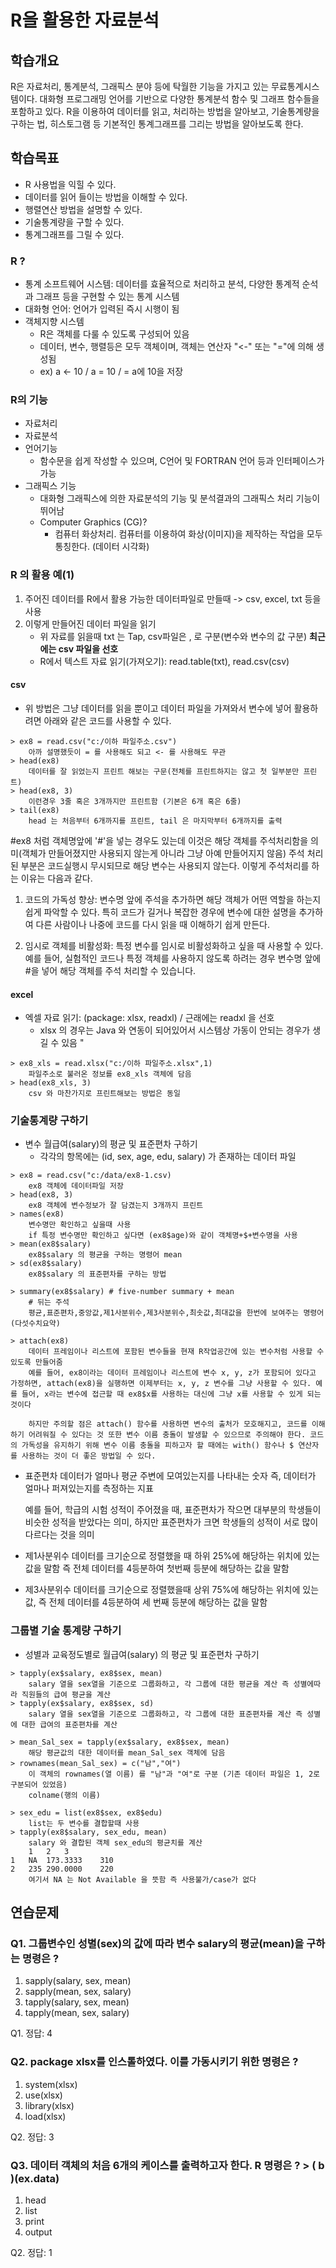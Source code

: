 # R을 활용한 자료분석

## 학습개요

R은 자료처리, 통계분석, 그래픽스 분야 등에 탁월한 기능을 가지고 있는 무료통계시스템이다. 대화형 프로그래밍 언어를 기반으로 다양한 통계분석 함수 및 그래프 함수들을 포함하고 있다. R을 이용하여 데이터를 읽고, 처리하는 방법을 알아보고, 기술통계량을 구하는 법, 히스토그램 등 기본적인 통계그래프를 그리는 방법을 알아보도록 한다.

## 학습목표

- R 사용법을 익힐 수 있다.
- 데이터를 읽어 들이는 방법을 이해할 수 있다.
- 행렬연산 방법을 설명할 수 있다.
- 기술통계량을 구할 수 있다.
- 통계그래프를 그릴 수 있다.

### R ?

- 통계 소프트웨어 시스템: 데이터를 효율적으로 처리하고 분석, 다양한 통계적 순석과 그래프 등을 구현할 수 있는 통계 시스템
- 대화형 언어: 언어가 입력된 즉시 시행이 됨
- 객체지향 시스템
  - R은 객체를 다룰 수 있도록 구성되어 있음
  - 데이터, 변수, 행렬등은 모두 객체이며, 객체는 연산자 "<-" 또는 "="에 의해 생성됨
  - ex) a <- 10 / a = 10 / = a에 10을 저장

### R의 기능

- 자료처리
- 자료분석
- 언어기능
  - 함수문을 쉽게 작성할 수 있으며, C언어 및 FORTRAN 언어 등과 인터페이스가 가능
- 그래픽스 기능
  - 대화형 그래픽스에 의한 자료분석의 기능 및 분석결과의 그래픽스 처리 기능이 뛰어남
  - Computer Graphics (CG)?
    - 컴퓨터 화상처리. 컴퓨터를 이용하여 화상(이미지)을 제작하는 작업을 모두 통칭한다. (데이터 시각화)

### R 의 활용 예(1)

1. 주어진 데이터를 R에서 활용 가능한 데이터파일로 만들때 -> csv, excel, txt 등을 사용
2. 이렇게 만들어진 데이터 파일을 읽기
   - 위 자료를 읽을때 txt 는 Tap, csv파일은 , 로 구분(변수와 변수의 값 구분) **최근에는 csv 파일을 선호**
   - R에서 텍스트 자료 읽기(가져오기): read.table(txt), read.csv(csv)

#### csv

- 위 방법은 그냥 데이터를 읽을 뿐이고 데이터 파일을 가져와서 변수에 넣어 활용하려면 아래와 같은 코드를 사용할 수 있다.

```
> ex8 = read.csv("c:/이하 파일주소.csv")
    아까 설명했듯이 = 를 사용해도 되고 <- 를 사용해도 무관
> head(ex8)
    데이터를 잘 읽었는지 프린트 해보는 구문(전체를 프린트하지는 않고 첫 일부분만 프린트)
> head(ex8, 3)
    이런경우 3줄 혹은 3개까지만 프린트함 (기본은 6개 혹은 6줄)
> tail(ex8)
    head 는 처음부터 6개까지를 프린트, tail 은 마지막부터 6개까지를 출력
```

#ex8 처럼 객체명앞에 '#'을 넣는 경우도 있는데 이것은 해당 객체를 주석처리함을 의미(객체가 만들어졌지만 사용되지 않는게 아니라 그냥 아예 만들어지지 않음)
주석 처리된 부분은 코드실행시 무시되므로 해당 변수는 사용되지 않는다.
이렇게 주석처리를 하는 이유는 다음과 같다.

1. 코드의 가독성 향상: 변수명 앞에 주석을 추가하면 해당 객체가 어떤 역할을 하는지 쉽게 파악할 수 있다. 특히 코드가 길거나 복잡한 경우에 변수에 대한 설명을 추가하여 다른 사람이나 나중에 코드를 다시 읽을 때 이해하기 쉽게 만든다.

2. 임시로 객체를 비활성화: 특정 변수를 임시로 비활성화하고 싶을 때 사용할 수 있다. 예를 들어, 실험적인 코드나 특정 객체를 사용하지 않도록 하려는 경우 변수명 앞에 #을 넣어 해당 객체를 주석 처리할 수 있습니다.

#### excel

- 엑셀 자료 읽기: (package: xlsx, readxl) / 근래에는 readxl 을 선호
  - xlsx 의 경우는 Java 와 연동이 되어있어서 시스템상 가동이 안되는 경우가 생길 수 있음
    "

```
> ex8_xls = read.xlsx("c:/이하 파일주소.xlsx",1)
    파일주소로 불러온 정보를 ex8_xls 객체에 담음
> head(ex8_xls, 3)
    csv 와 마찬가지로 프린트해보는 방법은 동일
```

### 기술통계량 구하기

- 변수 월급여(salary)의 평균 및 표준편차 구하기
  - 각각의 항목에는 (id, sex, age, edu, salary) 가 존재하는 데이터 파일

```
> ex8 = read.csv("c:/data/ex8-1.csv)
    ex8 객체에 데이터파일 저장
> head(ex8, 3)
    ex8 객체에 변수정보가 잘 담겼는지 3개까지 프린트
> names(ex8)
    변수명만 확인하고 싶을때 사용
    if 특정 변수명만 확인하고 싶다면 (ex8$age)와 같이 객체명+$+변수명을 사용
> mean(ex8$salary)
    ex8$salary 의 평균을 구하는 명령어 mean
> sd(ex8$salary)
    ex8$salary 의 표준편차를 구하는 방법

> summary(ex8$salary) # five-number summary + mean
    # 뒤는 주석
    평균,표준편차,중앙값,제1사분위수,제3사분위수,최솟값,최대값을 한번에 보여주는 명령어(다섯수치요약)

> attach(ex8)
    데이터 프레임이나 리스트에 포함된 변수들을 현재 R작업공간에 있는 변수처럼 사용할 수 있도록 만들어줌
    예를 들어, ex8이라는 데이터 프레임이나 리스트에 변수 x, y, z가 포함되어 있다고 가정하면, attach(ex8)을 실행하면 이제부터는 x, y, z 변수를 그냥 사용할 수 있다. 예를 들어, x라는 변수에 접근할 때 ex8$x를 사용하는 대신에 그냥 x를 사용할 수 있게 되는것이다

    하지만 주의할 점은 attach() 함수를 사용하면 변수의 출처가 모호해지고, 코드를 이해하기 어려워질 수 있다는 것 또한 변수 이름 충돌이 발생할 수 있으므로 주의해야 한다. 코드의 가독성을 유지하기 위해 변수 이름 충돌을 피하고자 할 때에는 with() 함수나 $ 연산자를 사용하는 것이 더 좋은 방법일 수 있다.

```

- 표준편차
  데이터가 얼마나 평균 주변에 모여있는지를 나타내는 숫자 즉, 데이터가 얼마나 퍼져있는지를 측정하는 지표

  예를 들어, 학급의 시험 성적이 주어졌을 때, 표준편차가 작으면 대부분의 학생들이 비슷한 성적을 받았다는 의미, 하지만 표준편차가 크면 학생들의 성적이 서로 많이 다르다는 것을 의미

- 제1사분위수
  데이터를 크기순으로 정렬했을 때 하위 25%에 해당하는 위치에 있는 값을 말함 즉 전체 데이터를 4등분하여 첫번째 등분에 해당하는 값을 말함
- 제3사분위수
  데이터를 크기순으로 정렬했을때 상위 75%에 해당하는 위치에 있는 값, 즉 전체 데이터를 4등분하여 세 번째 등분에 해당하는 값을 말함

### 그룹별 기술 통계량 구하기

- 성별과 교육정도별로 월급여(salary) 의 평균 및 표준편차 구하기

```
> tapply(ex$salary, ex8$sex, mean)
    salary 열을 sex열을 기준으로 그룹화하고, 각 그룹에 대한 평균을 계산 즉 성별에따라 직원들의 급여 평균을 계산
> tapply(ex$salary, ex8$sex, sd)
    salary 열을 sex열을 기준으로 그룹화하고, 각 그룹에 대한 표준편차를 계산 즉 성별에 대한 급여의 표준편차를 계산

> mean_Sal_sex = tapply(ex$salary, ex8$sex, mean)
    해당 평균값의 대한 데이터를 mean_Sal_sex 객체에 담음
> rownames(mean_Sal_sex) = c("남","여")
    이 객체의 rownames(열 이름) 를 "남"과 "여"로 구분 (기존 데이터 파일은 1, 2로 구분되어 있었음)
    colname(행의 이름)

> sex_edu = list(ex8$sex, ex8$edu)
    list는 두 변수를 결합할때 사용
> tapply(ex8$salary, sex_edu, mean)
    salary 와 결합된 객체 sex_edu의 평균치를 계산
    1   2   3
1   NA  173.3333    310
2   235 290.0000    220
    여기서 NA 는 Not Available 을 뜻함 즉 사용불가/case가 없다
```

## 연습문제

### Q1. 그룹변수인 성별(sex)의 값에 따라 변수 salary의 평균(mean)을 구하는 명령은 ?

1. sapply(salary, sex, mean)
2. sapply(mean, sex, salary)
3. tapply(salary, sex, mean)
4. tapply(mean, sex, salary)

Q1. 정답: 4

### Q2. package xlsx를 인스톨하였다. 이를 가동시키기 위한 명령은 ?

1. system(xlsx)
2. use(xlsx)
3. library(xlsx)
4. load(xlsx)

Q2. 정답: 3

### Q3. 데이터 객체의 처음 6개의 케이스를 출력하고자 한다. R 명령은 ? > ( b )(ex.data)

1. head
2. list
3. print
4. output

Q2. 정답: 1
